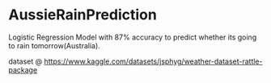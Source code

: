 # AussieRainPrediction
Logistic Regression Model with 87% accuracy to predict whether its going to rain tomorrow(Australia).

dataset @ https://www.kaggle.com/datasets/jsphyg/weather-dataset-rattle-package
